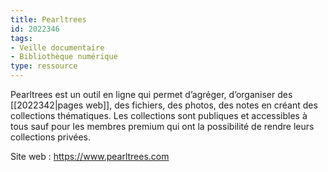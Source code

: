 ```yaml
---
title: Pearltrees
id: 2022346
tags:
- Veille documentaire
- Bibliothèque numérique
type: ressource
---
```


Pearltrees est un outil en ligne qui permet d’agréger, d’organiser des [[2022342|pages web]], des fichiers, des photos, des notes en créant des collections thématiques. Les collections sont publiques et accessibles à tous sauf pour les membres premium qui ont la possibilité de rendre leurs collections privées.

Site web : <https://www.pearltrees.com>

